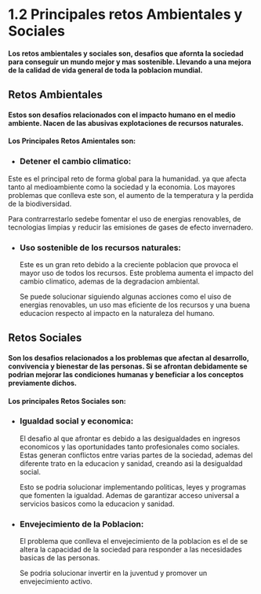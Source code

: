 # 1.2 Principales retos Ambientales y Sociales 

#### Los retos ambientales y sociales son, desafios que afornta la sociedad para conseguir un mundo mejor y mas sostenible. Llevando a una mejora de la calidad de vida general de toda la poblacion mundial.

## Retos Ambientales

  #### Estos son desafíos relacionados con el impacto humano en el medio ambiente. Nacen de las abusivas explotaciones de recursos naturales. 
  #### **Los Principales Retos Amientales son:**

- ### Detener el cambio climatico:
  
 Este es el principal reto de forma global para la humanidad. ya que afecta tanto al medioambiente como la sociedad y la economia. Los mayores problemas que conlleva este son, el aumento de la temperatura y la perdida de la biodiversidad. 

 Para contrarrestarlo sedebe fomentar el uso de energias renovables, de tecnologias limpias y reducir las emisiones de gases de efecto invernadero.

- ### Uso sostenible de los recursos naturales:

   Este es un gran reto debido a la creciente poblacion que provoca el mayor uso de todos los recursos. Este problema aumenta el impacto del cambio climatico, ademas de la degradacion ambiental.

   Se puede solucionar siguiendo algunas acciones como el uiso de energias renovables, un uso mas eficiente de los recursos y una buena educacion respecto al impacto en la naturaleza del humano.

## Retos Sociales

  #### Son los desafios relacionados a los problemas que afectan al desarrollo, convivencia y bienestar de las personas. Si se afrontan debidamente se podrian mejorar las condiciones humanas y beneficiar a los conceptos previamente dichos.

  #### **Los principales Retos Sociales son:**

  - ### Igualdad social y economica:
     El desafio al que afrontar es debido a las desigualdades en ingresos economicos y las oportunidades tanto profesionales como sociales. Estas generan conflictos entre varias partes de la sociedad, ademas del diferente trato en la educacion y sanidad, creando asi la desigualdad social.

    Esto se podria solucionar implementando politicas, leyes y programas que fomenten la igualdad. Ademas de garantizar acceso universal a servicios basicos como la educacion y sanidad.

 - ### Envejecimiento de la Poblacion:
    El problema que conlleva el envejecimiento de la poblacion es el de se altera la capacidad de la sociedad para responder a las necesidades basicas de las personas.

   Se podria solucionar invertir en la juventud y promover un envejecimiento activo.
   
